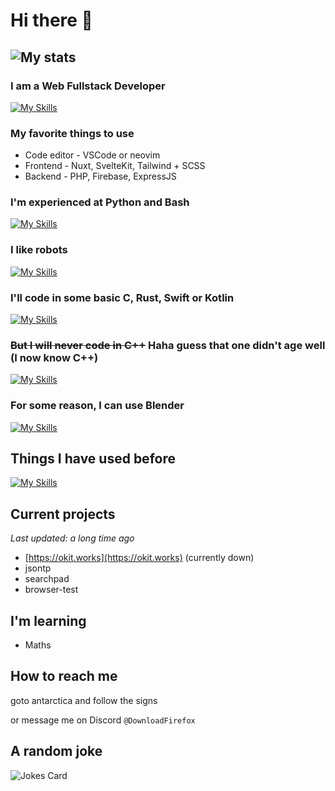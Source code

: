 # Hi there 👋

## ![My stats](https://github-readme-stats.vercel.app/api?username=uimaxbai&hide=prs,contribs)

### I am a Web Fullstack Developer

[![My Skills](https://skillicons.dev/icons?i=js,html,css,react,php,nodejs)](https://skillicons.dev)

### My favorite things to use

* Code editor - VSCode or neovim
* Frontend - Nuxt, SvelteKit, Tailwind + SCSS
* Backend - PHP, Firebase, ExpressJS

### I'm experienced at Python and Bash

[![My Skills](https://skillicons.dev/icons?i=py,bash)](https://skillicons.dev)

### I like robots

[![My Skills](https://skillicons.dev/icons?i=arduino,py)](https://skillicons.dev)

### I'll code in some basic C, Rust, Swift or Kotlin

[![My Skills](https://skillicons.dev/icons?i=c,rust,swift,kotlin)](https://skillicons.dev)

### ~~But I will never code in C++~~ Haha guess that one didn't age well (I now know C++)

[![My Skills](https://skillicons.dev/icons?i=cpp)](https://skillicons.dev)

### For some reason, I can use Blender

[![My Skills](https://skillicons.dev/icons?i=blender)](https://skillicons.dev)


## Things I have used before

[![My Skills](https://skillicons.dev/icons?i=vscode,postman,atom,visualstudio,ps,linux,discord,github,replit,git,gitlab,cloudflare&perline=6)](https://skillicons.dev)

## Current projects

*Last updated: a long time ago*

- [https://okit.works](https://okit.works) (currently down)
- jsontp
- searchpad
- browser-test

## I'm learning

- Maths

## How to reach me

goto antarctica and follow the signs

or message me on Discord `@DownloadFirefox`

## A random joke

![Jokes Card](https://readme-jokes.vercel.app/api?hideBorder)

<!--
**uimaxbai/uimaxbai** is a ✨ _special_ ✨ repository because its `README.md` (this file) appears on your GitHub profile.

Here are some ideas to get you started:

- 🔭 I’m currently working on ...
- 🌱 I’m currently learning ...
- 👯 I’m looking to collaborate on ...
- 🤔 I’m looking for help with ...
- 💬 Ask me about ...
- 📫 How to reach me: ...
- 😄 Pronouns: ...
- ⚡ Fun fact: ...
-->
